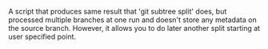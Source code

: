 A script that produces same result that 'git subtree split' does,
but processed multiple branches at one run and doesn't store any
metadata on the source branch. However, it allows you to do later
another split starting at user specified point.
